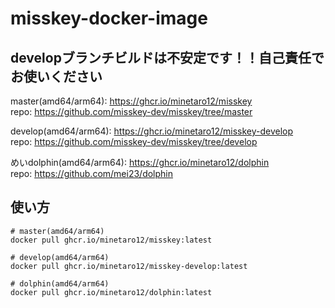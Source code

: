 # misskey-docker-image
## developブランチビルドは不安定です！！自己責任でお使いください

master(amd64/arm64): https://ghcr.io/minetaro12/misskey  
repo: https://github.com/misskey-dev/misskey/tree/master

develop(amd64/arm64): https://ghcr.io/minetaro12/misskey-develop  
repo: https://github.com/misskey-dev/misskey/tree/develop

めいdolphin(amd64/arm64): https://ghcr.io/minetaro12/dolphin  
repo: https://github.com/mei23/dolphin

## 使い方
```
# master(amd64/arm64)
docker pull ghcr.io/minetaro12/misskey:latest

# develop(amd64/arm64)
docker pull ghcr.io/minetaro12/misskey-develop:latest

# dolphin(amd64/arm64)
docker pull ghcr.io/minetaro12/dolphin:latest
```
